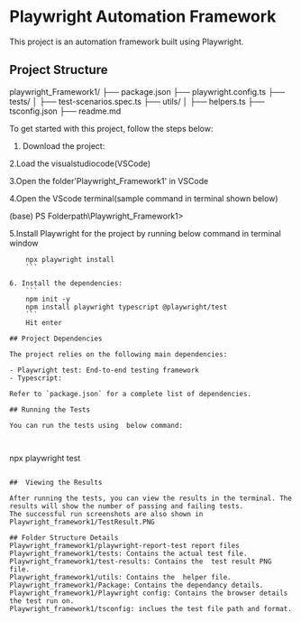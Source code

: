 # Playwright Automation Framework

This project is an automation framework built using Playwright.

## Project Structure
playwright_Framework1/
├── package.json
├── playwright.config.ts
├── tests/
│   ├── test-scenarios.spec.ts
├── utils/
│   ├── helpers.ts
├── tsconfig.json
├── readme.md


To get started with this project, follow the steps below:

1. Download the project:

2.Load the visualstudiocode(VSCode)

3.Open the folder'Playwright_Framework1' in VSCode

4.Open the VScode terminal(sample command in terminal shown below)

(base) PS Folderpath\Playwright_Framework1>

5.Install Playwright for the project by running below command in terminal window
```
    npx playwright install
    ```

6. Install the dependencies:
    ```
    npm init -y
    npm install playwright typescript @playwright/test
    ```
    Hit enter

## Project Dependencies

The project relies on the following main dependencies:

- Playwright test: End-to-end testing framework
- Typescript:

Refer to `package.json` for a complete list of dependencies.

## Running the Tests

You can run the tests using  below command:

 
```
npx playwright test
  
```

##  Viewing the Results

After running the tests, you can view the results in the terminal. The results will show the number of passing and failing tests.
The successful run screenshots are also shown in Playwright_framework1/TestResult.PNG

## Folder Structure Details
Playwright_framework1/playwright-report-test report files
Playwright_framework1/tests: Contains the actual test file.
Playwright_framework1/test-results: Contains the  test result PNG file.
Playwright_framework1/utils: Contains the  helper file.
Playwright_framework1/Package: Contains the dependancy details.
Playwright_framework1/Playwright config: Contains the browser details the test run on.
Playwright_framework1/tsconfig: inclues the test file path and format.
